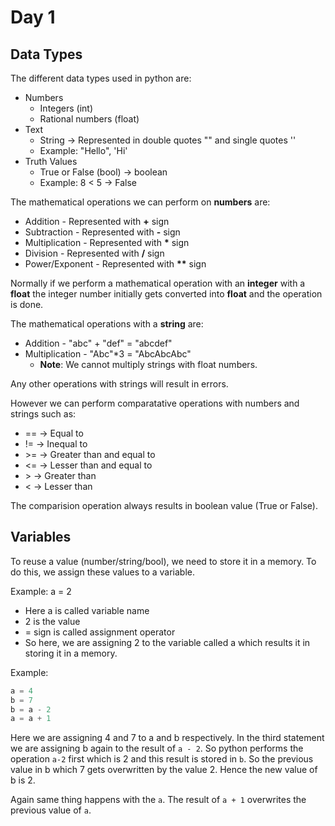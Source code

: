 # Day 1

## Data Types

The different data types used in python are:

- Numbers
  - Integers (int)
  - Rational numbers (float)
- Text
  - String -> Represented in double quotes "" and single quotes ''
  - Example: "Hello", 'Hi'
- Truth Values
  - True or False (bool) -> boolean
  - Example: 8 < 5 -> False

The mathematical operations we can perform on **numbers** are:

- Addition - Represented with **+** sign
- Subtraction - Represented with **-** sign
- Multiplication - Represented with **\*** sign
- Division - Represented with **\/** sign
- Power/Exponent - Represented with **\*\*** sign

Normally if we perform a mathematical operation with an **integer** with a **float** the integer number initially gets converted into **float** and the operation is done.

The mathematical operations with a **string** are:

- Addition - "abc" + "def" = "abcdef"
- Multiplication - "Abc"*3 = "AbcAbcAbc"
  - **Note**: We cannot multiply strings with float numbers.

Any other operations with strings will result in errors.

However we can perform comparatative operations with numbers and strings such as:

- == -> Equal to
- != -> Inequal to
- \>= -> Greater than and equal to
- <= -> Lesser than and equal to
- \> -> Greater than
- < -> Lesser than

The comparision operation always results in boolean value (True or False).

## Variables

To reuse a value (number/string/bool), we need to store it in a memory. To do this, we assign these values to a variable.

Example: a = 2

- Here a is called variable name
- 2 is the value
- = sign is called assignment operator
- So here, we are assigning 2 to the variable called a which results it in storing it in a memory.

Example:

```py
a = 4
b = 7
b = a - 2
a = a + 1
```

Here we are assigning 4 and 7 to a and b respectively. In the third statement we are assigning b again to the result of `a - 2`. So python performs the operation `a-2` first which is 2 and this result is stored in `b`. So the previous value in b which 7 gets overwritten by the value 2. Hence the new value of b is 2.

Again same thing happens with the `a`. The result of `a + 1` overwrites the previous value of `a`.

